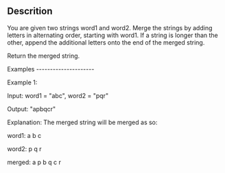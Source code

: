 
Descrition
---------------------------------------

You are given two strings word1 and word2. Merge the strings by adding letters in alternating order, starting with word1. If a string is longer than the other, append the additional letters onto the end of the merged string.

Return the merged string.

 Examples
	---------------------

Example 1:

Input: word1 = "abc", word2 = "pqr"

Output: "apbqcr"

Explanation: The merged string will be merged as so:

word1:  a   b   c

word2:    p   q   r

merged: a p b q c r
